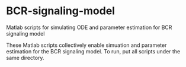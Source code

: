 # BCR-signaling-model
Matlab scripts for simulating ODE and parameter estimation for BCR signaling model

These Matlab scripts collectively enable simuation and parameter estimation for the BCR signaling model. To run, put all scripts under the same directory. 

